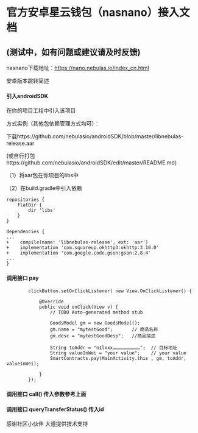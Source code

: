 # 官方安卓星云钱包（nasnano）接入文档
## (测试中，如有问题或建议请及时反馈)

nasnano下载地址：https://nano.nebulas.io/index_cn.html


安卓版本跳转简述
#### 引入androidSDK 
在你的项目工程中引入该项目 

方式实例（其他包依赖管理方式均可）：

下载https://github.com/nebulasio/androidSDK/blob/master/libnebulas-release.aar 

(或自行打包https://github.com/nebulasio/androidSDK/edit/master/README.md)

（1）将aar包在你项目的libs中

（2）在build.gradle中引入依赖

```
repositories {
    flatDir {
        dir 'libs'
    }
}
```

```
dependencies {
...
+    compile(name: 'libnebulas-release', ext: 'aar')
+    implementation 'com.squareup.okhttp3:okhttp:3.10.0'
+    implementation 'com.google.code.gson:gson:2.8.4'
...
}
```

#### 调用接口 pay
```
        clickButton.setOnClickListener( new View.OnClickListener() {

            @Override
            public void onClick(View v) {
                // TODO Auto-generated method stub

                GoodsModel gm = new GoodsModel();
                gm.name = "mytestGood";       // 商品名称
                gm.desc = "mytestGoodDesp";   //商品描述

                String toAddr = "n1lxxx…………………………";  // 目标地址
                String valueInWei = "your value";    // your value
                SmartContracts.pay(MainActivity.this , gm, toAddr, valueInWei);

            }
        });
```
#### 调用接口 call() 传入参数参考上面
#### 调用接口 queryTransferStatus() 传入id

感谢社区小伙伴 大道提供技术支持

